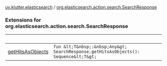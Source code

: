 [uy.klutter.elasticsearch](../index.md) / [org.elasticsearch.action.search.SearchResponse](.)


### Extensions for org.elasticsearch.action.search.SearchResponse

|&nbsp;|&nbsp;|
|---|---|
| [getHitsAsObjects](get-hits-as-objects.md) | `fun &lt;T&nbsp;:&nbsp;Any&gt; SearchResponse.getHitsAsObjects(): Sequence&lt;T&gt;` |
